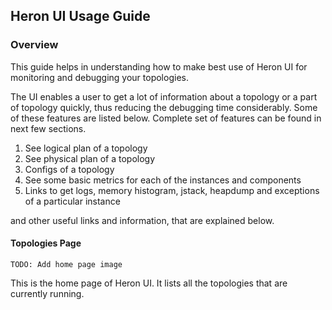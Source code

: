 ## Heron UI Usage Guide

### Overview

This guide helps in understanding how to make best use of Heron UI for
monitoring and debugging your topologies.

The UI enables a user to get a lot of information about a topology or a part of
topology quickly, thus reducing the debugging time considerably. Some of these
features are listed below. Complete set of features can be found in next few
sections.

1. See logical plan of a topology
2. See physical plan of a topology
3. Configs of a topology
3. See some basic metrics for each of the instances and components
4. Links to get logs, memory histogram, jstack, heapdump and exceptions of
   a particular instance

and other useful links and information, that are explained below.

#### Topologies Page

`TODO: Add home page image`

This is the home page of Heron UI. It lists all the topologies that are
currently running.
